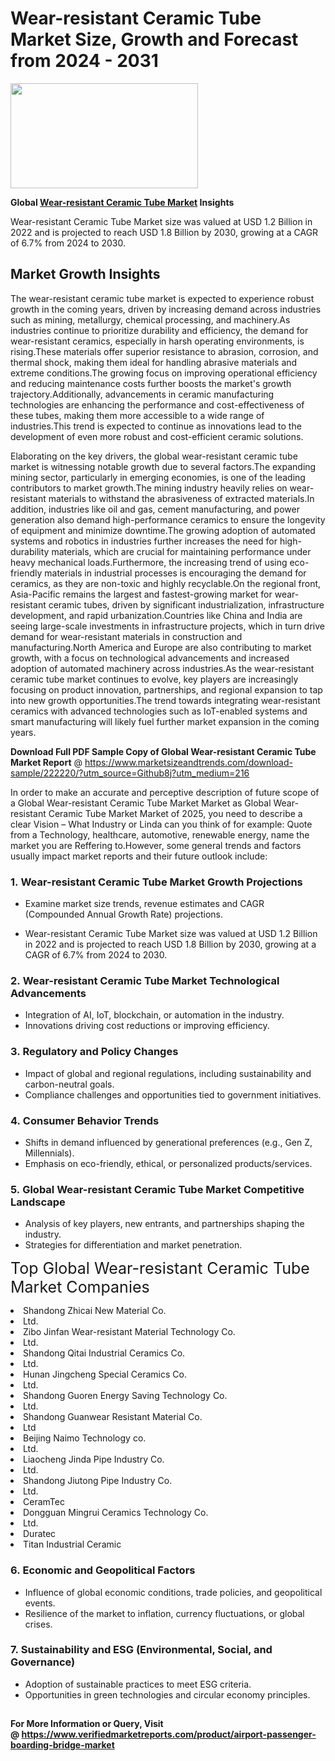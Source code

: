 <H1>Wear-resistant Ceramic Tube Market Size, Growth and Forecast from 2024 - 2031</H1><img class="aligncenter size-medium wp-image-584254" src="https://thirdeyenews.in/wp-content/uploads/2024/09/Global-Market-Research-300x168.jpeg" alt="" width="300" height="168" /><p><strong>Global&nbsp;<a href="https://www.marketsizeandtrends.com/download-sample/222220/?utm_source=Github8j?utm_medium=216">Wear-resistant Ceramic Tube Market</a> Insights</strong></p><p>Wear-resistant Ceramic Tube Market size was valued at USD 1.2 Billion in 2022 and is projected to reach USD 1.8 Billion by 2030, growing at a CAGR of 6.7% from 2024 to 2030.</p><p><h2>Market Growth Insights</h2> <p>The wear-resistant ceramic tube market is expected to experience robust growth in the coming years, driven by increasing demand across industries such as mining, metallurgy, chemical processing, and machinery.As industries continue to prioritize durability and efficiency, the demand for wear-resistant ceramics, especially in harsh operating environments, is rising.These materials offer superior resistance to abrasion, corrosion, and thermal shock, making them ideal for handling abrasive materials and extreme conditions.The growing focus on improving operational efficiency and reducing maintenance costs further boosts the market's growth trajectory.Additionally, advancements in ceramic manufacturing technologies are enhancing the performance and cost-effectiveness of these tubes, making them more accessible to a wide range of industries.This trend is expected to continue as innovations lead to the development of even more robust and cost-efficient ceramic solutions.</p> <p>Elaborating on the key drivers, the global wear-resistant ceramic tube market is witnessing notable growth due to several factors.The expanding mining sector, particularly in emerging economies, is one of the leading contributors to market growth.The mining industry heavily relies on wear-resistant materials to withstand the abrasiveness of extracted materials.In addition, industries like oil and gas, cement manufacturing, and power generation also demand high-performance ceramics to ensure the longevity of equipment and minimize downtime.The growing adoption of automated systems and robotics in industries further increases the need for high-durability materials, which are crucial for maintaining performance under heavy mechanical loads.Furthermore, the increasing trend of using eco-friendly materials in industrial processes is encouraging the demand for ceramics, as they are non-toxic and highly recyclable.On the regional front, Asia-Pacific remains the largest and fastest-growing market for wear-resistant ceramic tubes, driven by significant industrialization, infrastructure development, and rapid urbanization.Countries like China and India are seeing large-scale investments in infrastructure projects, which in turn drive demand for wear-resistant materials in construction and manufacturing.North America and Europe are also contributing to market growth, with a focus on technological advancements and increased adoption of automated machinery across industries.As the wear-resistant ceramic tube market continues to evolve, key players are increasingly focusing on product innovation, partnerships, and regional expansion to tap into new growth opportunities.The trend towards integrating wear-resistant ceramics with advanced technologies such as IoT-enabled systems and smart manufacturing will likely fuel further market expansion in the coming years.</p> <p><span class=""><strong>Download Full PDF Sample Copy of Global Wear-resistant Ceramic Tube Market Report</strong> @ <a href="https://www.marketsizeandtrends.com/download-sample/222220/?utm_source=Github8j?utm_medium=216" target="_blank">https://www.marketsizeandtrends.com/download-sample/222220/?utm_source=Github8j?utm_medium=216</a></span></p><p>In order to make an accurate and perceptive description of future scope of a Global&nbsp;Wear-resistant Ceramic Tube Market Market as Global&nbsp;Wear-resistant Ceramic Tube Market Market of 2025, you need to describe a clear Vision &ndash; What Industry or Linda can you think of for example: Quote from a Technology, healthcare, automotive, renewable energy, name the market you are Reffering to.However, some general trends and factors usually impact market reports and their future outlook include:</p><h3>1.&nbsp;<strong>Wear-resistant Ceramic Tube Market Growth Projections</strong></h3><ul><li>Examine market size trends, revenue estimates and CAGR (Compounded Annual Growth Rate) projections.</li><li><p>Wear-resistant Ceramic Tube Market size was valued at USD 1.2 Billion in 2022 and is projected to reach USD 1.8 Billion by 2030, growing at a CAGR of 6.7% from 2024 to 2030.</p></li></ul><h3>2.&nbsp;<strong>Wear-resistant Ceramic Tube Market Technological Advancements</strong></h3><ul><li>Integration of AI, IoT, blockchain, or automation in the industry.</li><li>Innovations driving cost reductions or improving efficiency.</li></ul><h3>3.&nbsp;<strong>Regulatory and Policy Changes</strong></h3><ul><li>Impact of global and regional regulations, including sustainability and carbon-neutral goals.</li><li>Compliance challenges and opportunities tied to government initiatives.</li></ul><h3>4.&nbsp;<strong>Consumer Behavior Trends</strong></h3><ul><li>Shifts in demand influenced by generational preferences (e.g., Gen Z, Millennials).</li><li>Emphasis on eco-friendly, ethical, or personalized products/services.</li></ul><h3>5.&nbsp;<strong>Global Wear-resistant Ceramic Tube Market Competitive Landscape</strong></h3><ul><li>Analysis of key players, new entrants, and partnerships shaping the industry.</li><li>Strategies for differentiation and market penetration.</li></ul><p data-pm-slice="1 1 []"><span style="color: inherit; font-family: inherit; font-size: 25px;">Top Global Wear-resistant Ceramic Tube Market Companies</span></p><div class="" data-test-id=""><p><li>Shandong Zhicai New Material Co.</li><li> Ltd.</li><li> Zibo Jinfan Wear-resistant Material Technology Co.</li><li> Ltd.</li><li> Shandong Qitai Industrial Ceramics Co.</li><li> Ltd.</li><li> Hunan Jingcheng Special Ceramics Co.</li><li> Ltd.</li><li> Shandong Guoren Energy Saving Technology Co.</li><li> Ltd.</li><li> Shandong Guanwear Resistant Material Co.</li><li>Ltd</li><li> Beijing Naimo Technology co.</li><li> Ltd.</li><li> Liaocheng Jinda Pipe Industry Co.</li><li> Ltd.</li><li> Shandong Jiutong Pipe Industry Co.</li><li> Ltd.</li><li> CeramTec</li><li> Dongguan Mingrui Ceramics Technology Co.</li><li> Ltd.</li><li> Duratec</li><li> Titan Industrial Ceramic</li></p></div><h3>6.&nbsp;<strong>Economic and Geopolitical Factors</strong></h3><ul><li>Influence of global economic conditions, trade policies, and geopolitical events.</li><li>Resilience of the market to inflation, currency fluctuations, or global crises.</li></ul><h3>7.&nbsp;<strong>Sustainability and ESG (Environmental, Social, and Governance)</strong></h3><ul><li>Adoption of sustainable practices to meet ESG criteria.</li><li>Opportunities in green technologies and circular economy principles.</li></ul><h2><strong style="font-size: 14px;">For More Information or Query, Visit @&nbsp;</strong><a style="background-color: #ffffff; font-size: 14px;" href="https://www.marketsizeandtrends.com/report/wear-resistant-ceramic-tube-market/" target="_blank">https://www.verifiedmarketreports.com/product/airport-passenger-boarding-bridge-market</a></h2>